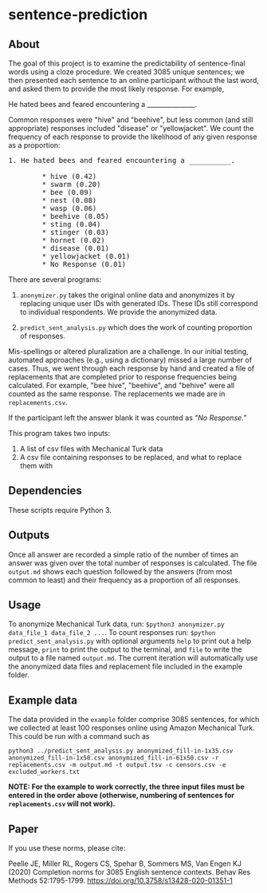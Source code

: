 # sentence-prediction

## About

The goal of this project is to examine the predictability of sentence-final words using a cloze procedure. We created 3085 unique sentences; we then presented each sentence to an online participant without the last word, and asked them to provide the most likely response. For example,

He hated bees and feared encountering a _______________.

Common responses were "hive" and "beehive", but less common (and still appropriate) responses included "disease" or "yellowjacket". We count the frequency of each response to provide the likelihood of any given response as a proportion:

<pre>
1. He hated bees and feared encountering a __________.

        * hive (0.42)
        * swarm (0.20)
        * bee (0.09)
        * nest (0.08)
        * wasp (0.06)
        * beehive (0.05)
        * sting (0.04)
        * stinger (0.03)
        * hornet (0.02)
        * disease (0.01)
        * yellowjacket (0.01)
        * No Response (0.01)
</pre>


There are several programs:

1. `anonymizer.py` takes the original online data and anonymizes it by replacing unique user IDs with generated IDs. These IDs still correspond to individual respondents. We provide the anonymized data.

2. `predict_sent_analysis.py` which does the work of counting proportion of responses.



Mis-spellings or altered pluralization are a challenge. In our initial testing, automated approaches (e.g., using a dictionary) missed a large number of cases. Thus, we went through each response by hand and created a file of replacements that are completed prior to response frequencies being calculated. For example, "bee hive", "beehive", and "behive" were all counted as the same response. The replacements we made are in `replacements.csv`.

If the participant left the answer blank it was counted as  *"No Response."*

This program takes two inputs:

1. A list of csv files with Mechanical Turk data
2. A csv file containing responses to be replaced, and what to replace them with


## Dependencies

These scripts require Python 3.



## Outputs

Once all answer are recorded a simple ratio of the number of times an answer was given over the total number of responses is calculated. The file `output.md` shows each question followed by the answers (from most common to least) and their frequency as a proportion of all responses.


## Usage

To anonymize Mechanical Turk data, run: `$python3 anonymizer.py data_file_1 data_file_2 ...`. To count responses run: `$python predict_sent_analysis.py` with optional arguments `help` to print out a help message, `print` to print the output to the terminal, and `file` to write the output to a file named `output.md`. The current iteration will automatically use the anonymized data files and replacement file included in the example folder.


## Example data

The data provided in the `example` folder comprise 3085 sentences, for which we collected at least 100 responses online using Amazon Mechanical Turk. This could be run with a command such as

`
python3 ../predict_sent_analysis.py anonymized_fill-in-1x35.csv anonymized_fill-in-1x50.csv anonymized_fill-in-61x50.csv -r replacements.csv -m output.md -t output.tsv -c censors.csv -e excluded_workers.txt 
`

**NOTE: For the example to work correctly, the three input files must be entered in the order above (otherwise, numbering of sentences for `replacements.csv` will not work).**


## Paper

If you use these norms, please cite:

Peelle JE, Miller RL, Rogers CS, Spehar B, Sommers MS, Van Engen KJ (2020) Completion norms for 3085 English sentence contexts. Behav Res Methods 52:1795-1799. https://doi.org/10.3758/s13428-020-01351-1
